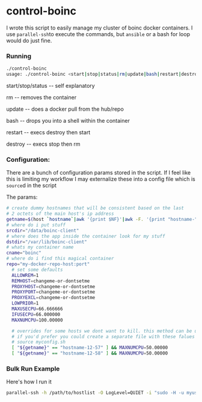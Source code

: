 # control-boinc

I wrote this script to easily manage my cluster of boinc docker containers.  I use `parallel-ssh`to execute the commands, but `ansible` or a bash for loop would do just fine.  

### Running
```sh
./control-boinc 
usage: ./control-boinc <start|stop|status|rm|update|bash|restart|destroy>
```
start/stop/status -- self explanatory

rm -- removes the container

update -- does a docker pull from the hub/repo

bash -- drops you into a shell within the container

restart -- execs destroy then start

destroy -- execs stop then rm



### Configuration:
There are a bunch of configuration params stored in the script.  If I feel like this is limiting my workflow I may externalize these into a config file which is `source`d in the script

The params:

```sh
# create dummy hostnames that will be consistent based on the last
# 2 octets of the main host's ip address
getname=$(host `hostname`|awk '{print $NF}'|awk -F. '{print "hostname-" $3 "-" $4}')
# where do i put stuff
srcdir="/data/boinc-client"
# where does the app inside the container look for my stuff
dstdir="/var/lib/boinc-client"
# whats my container name
cname="boinc"
# where do i find this magical container
repo="my-docker-repo-host:port"
  # set some defaults
  ALLOWREM=1
  REMHOST=changeme-or-dontsetme
  PROXYHOST=changeme-or-dontsetme
  PROXYPORT=changeme-or-dontsetme
  PROXYEXCL=changeme-or-dontsetme
  LOWPRIOR=1
  MAXUSECPU=66.666666
  IFUSECPU=66.000000
  MAXNUMCPU=100.00000

  # overrides for some hosts we dont want to kill. this method can be used for all vars
  # if you'd prefer you could create a separate file with these falues and source it here
  # source myconfig.sh
  [ "${getname}" == "hostname-12-57" ] && MAXNUMCPU=50.00000
  [ "${getname}" == "hostname-12-58" ] && MAXNUMCPU=50.00000

```

### Bulk Run Example
Here's how I run it
```sh
parallel-ssh -h /path/to/hostlist -O LogLevel=QUIET -i "sudo -H -u myuser /home/myuser/control-boinc $1"
 ```

